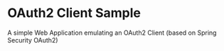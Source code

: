 # OAuth2 Client Sample

A simple Web Application emulating an OAuth2 Client (based on Spring Security OAuth2)
